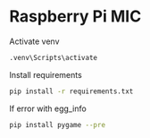 # Raspberry Pi MIC

Activate venv

```bash
.venv\Scripts\activate
```

Install requirements

```bash
pip install -r requirements.txt
```

If error with egg_info

```bash
pip install pygame --pre
```
